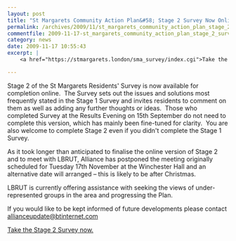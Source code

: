 ```yaml
---
layout: post
title: "St Margarets Community Action Plan&#58; Stage 2 Survey Now Online"
permalink: /archives/2009/11/st_margarets_community_action_plan_stage_2_survey.html
commentfile: 2009-11-17-st_margarets_community_action_plan_stage_2_survey
category: news
date: 2009-11-17 10:55:43
excerpt: |
    <a href="https://stmargarets.london/sma_survey/index.cgi">Take the Stage 2 Survey now.</a>

---
```


Stage 2 of the St Margarets Residents' Survey is now available for completion online.  The Survey sets out the issues and solutions most frequently stated in the Stage 1 Survey and invites residents to comment on them as well as adding any further thoughts or ideas.  Those who completed Survey at the Results Evening on 15th September do not need to complete this version, which has mainly been fine-tuned for clarity.  You are also welcome to complete Stage 2 even if you didn't complete the Stage 1 Survey. 

As it took longer than anticipated to finalise the online version of Stage 2 and to meet with LBRUT, Alliance has postponed the meeting originally scheduled for Tuesday 17th November at the Winchester Hall and an alternative date will arranged – this is likely to be after Christmas.

LBRUT is currently offering assistance with seeking the views of under-represented groups in the area and progressing the Plan.

If you would like to be kept informed of future developments please contact <allianceupdate@btinternet.com>

[Take the Stage 2 Survey now.](/sma_survey/index.cgi)
